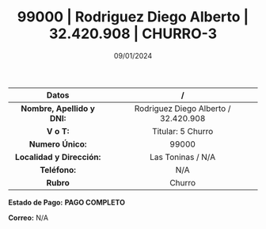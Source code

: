 ﻿---
title: 99000 | Rodriguez Diego Alberto | 32.420.908 | CHURRO-3
date: 09/01/2024
draft: false
tags: ['las toninas', 'titular', 'churro']
---

|          **Datos**          |  /  |
|:---------------------------:|:---:|
| **Nombre, Apellido y DNI:** | Rodriguez Diego Alberto / 32.420.908 |
|          **V o T:**         | Titular: 5 Churro |
|      **Numero Único:**      | 99000 |
|  **Localidad y Dirección:** | Las Toninas / N/A |
|        **Teléfono:**        | N/A |
|          **Rubro**          | Churro |

**Estado de Pago:** **PAGO COMPLETO**

**Correo:** N/A
